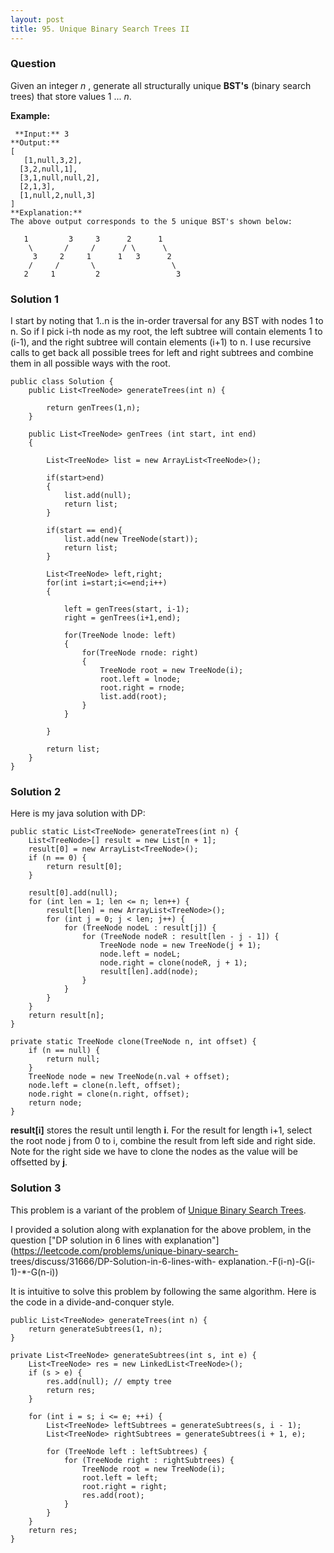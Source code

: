 ```yaml
---
layout: post
title: 95. Unique Binary Search Trees II
---
```

### Question
Given an integer _n_ , generate all structurally unique **BST's** (binary
search trees) that store values 1 ...   _n_.

 **Example:**

    
    
     **Input:** 3
    **Output:**
    [
       [1,null,3,2],
      [3,2,null,1],
      [3,1,null,null,2],
      [2,1,3],
      [1,null,2,null,3]
    ]
    **Explanation:**
    The above output corresponds to the 5 unique BST's shown below:
    
       1         3     3      2      1
        \       /     /      / \      \
         3     2     1      1   3      2
        /     /       \                 \
       2     1         2                 3
    

### Solution 1
I start by noting that 1..n is the in-order traversal for any BST with nodes 1
to n. So if I pick i-th node as my root, the left subtree will contain
elements 1 to (i-1), and the right subtree will contain elements (i+1) to n. I
use recursive calls to get back all possible trees for left and right subtrees
and combine them in all possible ways with the root.

    
    
    public class Solution {
        public List<TreeNode> generateTrees(int n) {
            
            return genTrees(1,n);
        }
            
        public List<TreeNode> genTrees (int start, int end)
        {
    
            List<TreeNode> list = new ArrayList<TreeNode>();
    
            if(start>end)
            {
                list.add(null);
                return list;
            }
            
            if(start == end){
                list.add(new TreeNode(start));
                return list;
            }
            
            List<TreeNode> left,right;
            for(int i=start;i<=end;i++)
            {
                
                left = genTrees(start, i-1);
                right = genTrees(i+1,end);
                
                for(TreeNode lnode: left)
                {
                    for(TreeNode rnode: right)
                    {
                        TreeNode root = new TreeNode(i);
                        root.left = lnode;
                        root.right = rnode;
                        list.add(root);
                    }
                }
                    
            }
            
            return list;
        }
    }


### Solution 2
Here is my java solution with DP:

    
    
    public static List<TreeNode> generateTrees(int n) {
        List<TreeNode>[] result = new List[n + 1];
        result[0] = new ArrayList<TreeNode>();
        if (n == 0) {
            return result[0];
        }
    
        result[0].add(null);
        for (int len = 1; len <= n; len++) {
            result[len] = new ArrayList<TreeNode>();
            for (int j = 0; j < len; j++) {
                for (TreeNode nodeL : result[j]) {
                    for (TreeNode nodeR : result[len - j - 1]) {
                        TreeNode node = new TreeNode(j + 1);
                        node.left = nodeL;
                        node.right = clone(nodeR, j + 1);
                        result[len].add(node);
                    }
                }
            }
        }
        return result[n];
    }
    
    private static TreeNode clone(TreeNode n, int offset) {
        if (n == null) {
            return null;
        }
        TreeNode node = new TreeNode(n.val + offset);
        node.left = clone(n.left, offset);
        node.right = clone(n.right, offset);
        return node;
    }
    

**result[i]** stores the result until length **i**. For the result for length
i+1, select the root node j from 0 to i, combine the result from left side and
right side. Note for the right side we have to clone the nodes as the value
will be offsetted by **j**.


### Solution 3
This problem is a variant of the problem of [Unique Binary Search
Trees](https://oj.leetcode.com/problems/unique-binary-search-trees/).

I provided a solution along with explanation for the above problem, in the
question ["DP solution in 6 lines with
explanation"](https://leetcode.com/problems/unique-binary-search-
trees/discuss/31666/DP-Solution-in-6-lines-with-
explanation.-F\(i-n\)-G\(i-1\)-*-G\(n-i\))

It is intuitive to solve this problem by following the same algorithm. Here is
the code in a divide-and-conquer style.

    
    
    public List<TreeNode> generateTrees(int n) {
    	return generateSubtrees(1, n);
    }
    
    private List<TreeNode> generateSubtrees(int s, int e) {
    	List<TreeNode> res = new LinkedList<TreeNode>();
    	if (s > e) {
    		res.add(null); // empty tree
    		return res;
    	}
    
    	for (int i = s; i <= e; ++i) {
    		List<TreeNode> leftSubtrees = generateSubtrees(s, i - 1);
    		List<TreeNode> rightSubtrees = generateSubtrees(i + 1, e);
    
    		for (TreeNode left : leftSubtrees) {
    			for (TreeNode right : rightSubtrees) {
    				TreeNode root = new TreeNode(i);
    				root.left = left;
    				root.right = right;
    				res.add(root);
    			}
    		}
    	}
    	return res;
    }
    



